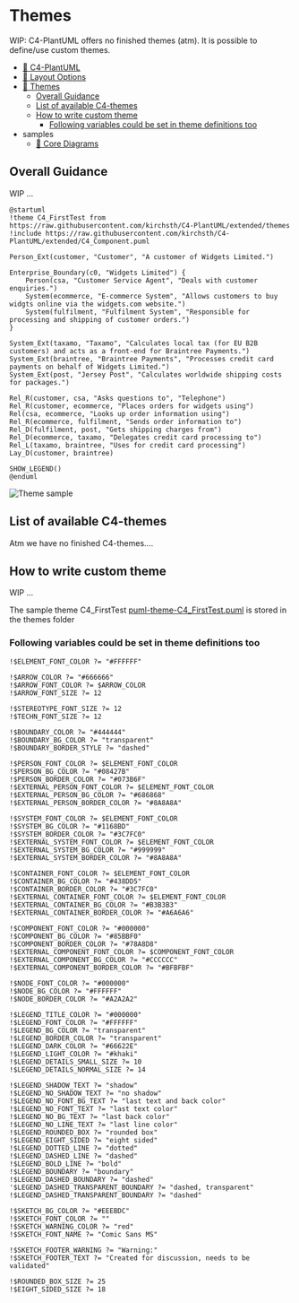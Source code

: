 # Themes

WIP: C4-PlantUML offers no finished themes (atm).
It is possible to define/use custom themes.

- [📄 C4-PlantUML](README.md#c4-plantuml)
- [📄 Layout Options](LayoutOptions.md#layout-options)
- [📄 Themes](#themes)
  - [Overall Guidance](#overall-guidance)
  - [List of available C4-themes](#list-of-available-c4-themes)
  - [How to write custom theme](#how-to-write-custom-theme)
    - [Following variables could be set in theme definitions too](#following-variables-could-be-set-in-theme-definitions-too)
- samples
  - [📄 Core Diagrams](samples/C4CoreDiagrams.md#c4-model-diagrams)

## Overall Guidance

WIP ...

```plantuml
@startuml
!theme C4_FirstTest from https://raw.githubusercontent.com/kirchsth/C4-PlantUML/extended/themes
!include https://raw.githubusercontent.com/kirchsth/C4-PlantUML/extended/C4_Component.puml

Person_Ext(customer, "Customer", "A customer of Widgets Limited.")

Enterprise_Boundary(c0, "Widgets Limited") {
    Person(csa, "Customer Service Agent", "Deals with customer enquiries.")
    System(ecommerce, "E-commerce System", "Allows customers to buy widgts online via the widgets.com website.")
    System(fulfilment, "Fulfilment System", "Responsible for processing and shipping of customer orders.")
}

System_Ext(taxamo, "Taxamo", "Calculates local tax (for EU B2B customers) and acts as a front-end for Braintree Payments.")
System_Ext(braintree, "Braintree Payments", "Processes credit card payments on behalf of Widgets Limited.")
System_Ext(post, "Jersey Post", "Calculates worldwide shipping costs for packages.")

Rel_R(customer, csa, "Asks questions to", "Telephone")
Rel_R(customer, ecommerce, "Places orders for widgets using")
Rel(csa, ecommerce, "Looks up order information using")
Rel_R(ecommerce, fulfilment, "Sends order information to")
Rel_D(fulfilment, post, "Gets shipping charges from")
Rel_D(ecommerce, taxamo, "Delegates credit card processing to")
Rel_L(taxamo, braintree, "Uses for credit card processing")
Lay_D(customer, braintree)

SHOW_LEGEND()
@enduml
```

![Theme sample](https://www.plantuml.com/plantuml/png/fL9DRziw4BphLsnyie6N-E4XftTA_94KXTiQ-K2E1ask928KgN2NSOoY_xsavCYCcri57KXmPsPtTgw8XUVGcEACQsmGvfUR6-s97v0OIkyQg9bR-dywzM9tKMckmpOGUkaie-KBwPhfi_Qo9gwdyylpjH6M7x-jflWMtnMgQSTBnPcsqWI5VyqNEvoxfdKsbRUfzMADdfpTBDzuB0EnQz3_0wFvuJYAvsjuVm1NmfDM5JB1IZUQKLsC9aMnZFg-zPfmCtF1Ak7tO_blX9uKZoRmiu3uzQ9ZIIBJWdlqhreYN5TeEIalK1Y2NHpqs0BQbw2zHahAYUj-JupD6EFqyLrYn2tFto-7rsuCOzoE1Y82Th0D-qYlAYPmrcYByAe5S8smwpjFdi8EjwGPJmJBO4fj6hGSoM-6IwPuXnIj9hqr2ANpq7edaKZR2eHLGBLkstHnPUQmL-YxsNuLHK_LxOR5csXS97te3eb-BemCHZ0I62U5WLW3uoIqV8JPVxFZg9DEJqWc4F5FsRHyZbPrRSsyq9Oz8gp5FesGv7FjxNj15FspEBMoxYT30kbHQGOfl8BsK07EmXPhOShF0vHhjOwIdr_H4-vX7Myde-wSDofk1u_-oLX5lSD2FekgpqPnXsPpbuMwJzirFHEy12JMpX9mP-K36cnhPp7YJc5viDP6IAH-IRtY8ISGqbfxT1_h7BPoBeg6jWU2jX7PYDH0Zekg6UX3lExHAle4pUu0NNo8uy74MsJANAg5hv3Iyfi1bGaE2LkWmKhmoJApy0wggo6MUKGU2NjlFeT7x4hie_PWyH4zYPd_ykDfirhUBhylnfFY2gqAZVaD "Theme sample")

## List of available C4-themes

Atm we have no finished C4-themes....

## How to write custom theme

WIP ...

The sample theme C4_FirstTest [puml-theme-C4_FirstTest.puml](themes/puml-theme-C4_FirstTest.puml)  is stored in the themes folder

### Following variables could be set in theme definitions too

``` plantuml
!$ELEMENT_FONT_COLOR ?= "#FFFFFF"

!$ARROW_COLOR ?= "#666666"
!$ARROW_FONT_COLOR ?= $ARROW_COLOR
!$ARROW_FONT_SIZE ?= 12

!$STEREOTYPE_FONT_SIZE ?= 12
!$TECHN_FONT_SIZE ?= 12

!$BOUNDARY_COLOR ?= "#444444"
!$BOUNDARY_BG_COLOR ?= "transparent"
!$BOUNDARY_BORDER_STYLE ?= "dashed"

!$PERSON_FONT_COLOR ?= $ELEMENT_FONT_COLOR
!$PERSON_BG_COLOR ?= "#08427B"
!$PERSON_BORDER_COLOR ?= "#073B6F"
!$EXTERNAL_PERSON_FONT_COLOR ?= $ELEMENT_FONT_COLOR
!$EXTERNAL_PERSON_BG_COLOR ?= "#686868"
!$EXTERNAL_PERSON_BORDER_COLOR ?= "#8A8A8A"

!$SYSTEM_FONT_COLOR ?= $ELEMENT_FONT_COLOR
!$SYSTEM_BG_COLOR ?= "#1168BD"
!$SYSTEM_BORDER_COLOR ?= "#3C7FC0"
!$EXTERNAL_SYSTEM_FONT_COLOR ?= $ELEMENT_FONT_COLOR
!$EXTERNAL_SYSTEM_BG_COLOR ?= "#999999"
!$EXTERNAL_SYSTEM_BORDER_COLOR ?= "#8A8A8A"

!$CONTAINER_FONT_COLOR ?= $ELEMENT_FONT_COLOR
!$CONTAINER_BG_COLOR ?= "#438DD5"
!$CONTAINER_BORDER_COLOR ?= "#3C7FC0"
!$EXTERNAL_CONTAINER_FONT_COLOR ?= $ELEMENT_FONT_COLOR
!$EXTERNAL_CONTAINER_BG_COLOR ?= "#B3B3B3"
!$EXTERNAL_CONTAINER_BORDER_COLOR ?= "#A6A6A6"

!$COMPONENT_FONT_COLOR ?= "#000000"
!$COMPONENT_BG_COLOR ?= "#85BBF0"
!$COMPONENT_BORDER_COLOR ?= "#78A8D8"
!$EXTERNAL_COMPONENT_FONT_COLOR ?= $COMPONENT_FONT_COLOR
!$EXTERNAL_COMPONENT_BG_COLOR ?= "#CCCCCC"
!$EXTERNAL_COMPONENT_BORDER_COLOR ?= "#BFBFBF"

!$NODE_FONT_COLOR ?= "#000000"
!$NODE_BG_COLOR ?= "#FFFFFF"
!$NODE_BORDER_COLOR ?= "#A2A2A2"

!$LEGEND_TITLE_COLOR ?= "#000000"
!$LEGEND_FONT_COLOR ?= "#FFFFFF"
!$LEGEND_BG_COLOR ?= "transparent"
!$LEGEND_BORDER_COLOR ?= "transparent"
!$LEGEND_DARK_COLOR ?= "#66622E"
!$LEGEND_LIGHT_COLOR ?= "#khaki"
!$LEGEND_DETAILS_SMALL_SIZE ?= 10
!$LEGEND_DETAILS_NORMAL_SIZE ?= 14

!$LEGEND_SHADOW_TEXT ?= "shadow"
!$LEGEND_NO_SHADOW_TEXT ?= "no shadow"
!$LEGEND_NO_FONT_BG_TEXT ?= "last text and back color"
!$LEGEND_NO_FONT_TEXT ?= "last text color"
!$LEGEND_NO_BG_TEXT ?= "last back color"
!$LEGEND_NO_LINE_TEXT ?= "last line color"
!$LEGEND_ROUNDED_BOX ?= "rounded box"
!$LEGEND_EIGHT_SIDED ?= "eight sided"
!$LEGEND_DOTTED_LINE ?= "dotted"
!$LEGEND_DASHED_LINE ?= "dashed"
!$LEGEND_BOLD_LINE ?= "bold"
!$LEGEND_BOUNDARY ?= "boundary"
!$LEGEND_DASHED_BOUNDARY ?= "dashed"
'$LEGEND_DASHED_TRANSPARENT_BOUNDARY ?= "dashed, transparent"
!$LEGEND_DASHED_TRANSPARENT_BOUNDARY ?= "dashed"

!$SKETCH_BG_COLOR ?= "#EEEBDC"
!$SKETCH_FONT_COLOR ?= ""
!$SKETCH_WARNING_COLOR ?= "red"
!$SKETCH_FONT_NAME ?= "Comic Sans MS"

!$SKETCH_FOOTER_WARNING ?= "Warning:"
!$SKETCH_FOOTER_TEXT ?= "Created for discussion, needs to be validated"

!$ROUNDED_BOX_SIZE ?= 25
!$EIGHT_SIDED_SIZE ?= 18
```


